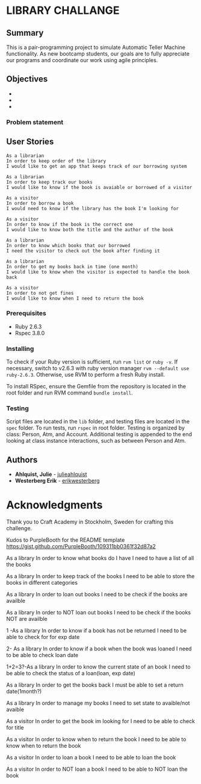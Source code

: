 # LIBRARY CHALLANGE

## Summary
This is a pair-programming project to simulate Automatic Teller Machine functionality.  As new bootcamp students, our goals are to fully appreciate our programs and coordinate our work using agile principles.

## Objectives
* 
* 
* 


### Problem statement


## User Stories

````
As a librarian
In order to keep order of the library
I would like to get an app that keeps track of our borrowing system
````
````
As a librarian
In order to keep track our books
I would like to know if the book is avaiable or borrowed of a visitor
````
````
As a visitor
In order to borrow a book
I would need to know if the library has the book I'm looking for
````
````
As a visitor
In order to know if the book is the correct one
I would like to know both the title and the author of the book
````
````
As a librarian
In order to know which books that our borrowed
I need the visitor to check out the book after finding it
````
````
As a librarian
In order to get my books back in time (one month)
I would like to know when the visitor is expected to handle the book back
````
````
As a visitor
In order to not get fines
I would like to know when I need to return the book
````

### Prerequisites
* Ruby 2.6.3
* Rspec 3.8.0

### Installing
To check if your Ruby version is sufficient, run ```rvm list``` or ```ruby -v```.  If necessary, switch to v2.6.3 with ruby version manager ```rvm --default use ruby-2.6.3```.  Otherwise, use RVM to perform a fresh Ruby install.

To install RSpec, ensure the Gemfile from the repository is located in the root folder and run RVM command ```bundle install```.

### Testing
Script files are located in the ```lib``` folder, and testing files are located in the ```spec``` folder.  To run tests, run ```rspec``` in root folder.  Testing is organized by class: Person, Atm, and Account.  Additional testing is appended to the end looking at class instance interactions, such as between Person and Atm.

## Authors

* **Ahlquist, Julie** - [julieahlquist](https://github.com/julieahlquist)
* **Westerberg Erik** - [erikwesterberg](https://github.com/erikwesterberg)

# Acknowledgments
Thank you to Craft Academy in Stockholm, Sweden for crafting this challenge.

Kudos to PurpleBooth for the README template https://gist.github.com/PurpleBooth/109311bb0361f32d87a2



As a library
In order to know what books do I have
I need to have a list of all the books

As a library
In order to keep track of the books
I need to be able to store the books in different categories

As a library
In order to loan out books
I need to be check if the books are availble

As a library
In order to NOT loan out books
I need to be check if the books NOT are availble

1 -As a library
In order to know if a book has not be returned
I need to be able to check for for exp date

2- As a library
In order to know if a book when the book was loaned
I need to be able to check loan date

1+2=3?-As a library
In order to know the current state of an book
I need to be able to check the status of a loan(loan, exp date)

As a library 
In order to get the books back
I must be able to set a return date(1month?)

As a library
In order to manage my books
I need to set state to avaible/not avaible

As a visitor
In order to get the book im looking for
I need to be able to check for title

As a visitor
In order to know when to return the book
I need to be able to know when to return the book

As a visitor
In order to loan a book
I need to be able to loan the book

As a visitor
In order to NOT loan a book
I need to be able to NOT loan the book
